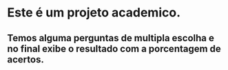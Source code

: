 # Este é um projeto academico.
## Temos alguma perguntas de multipla escolha e no final exibe o resultado com a porcentagem de acertos.
